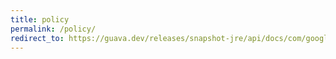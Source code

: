 ```yaml
---
title: policy
permalink: /policy/
redirect_to: https://guava.dev/releases/snapshot-jre/api/docs/com/google/common/util/concurrent/CycleDetectingLockFactory.Policy.html
---
```

